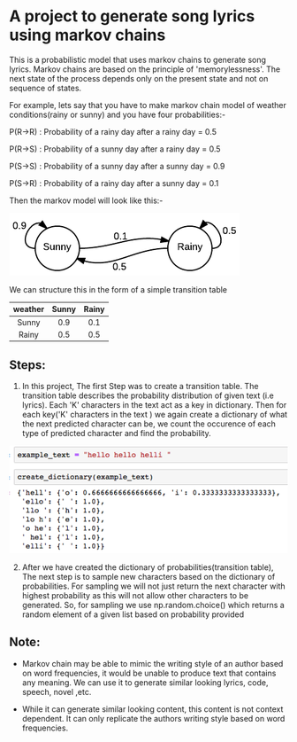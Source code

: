 # A project to generate song lyrics using markov chains
This is a probabilistic model that uses markov chains to generate song lyrics. Markov chains are based on the principle of 'memorylessness'. The next state
of the process depends only on the present state and not on sequence of states.

For example, lets say that you have to make markov chain model of weather conditions(rainy or sunny) and you have four probabilities:-

  P(R->R) : Probability of a rainy day after a rainy day = 0.5

  P(R->S) : Probability of a sunny day after a rainy day = 0.5

  P(S->S) : Probability of a sunny day after a sunny day = 0.9

  P(S->R) : Probability of a rainy day after a sunny day = 0.1
  
Then the markov model will look like this:-



![](images/img1.png)



We can structure this in the form of a simple transition table 

|   weather | Sunny   |  Rainy |
|:-------:| :--------:|:------:|
|Sunny    |     0.9   |     0.1|
|Rainy    |     0.5   |     0.5|

## Steps:
1) In this project, The first Step was to create a transition table. The transition table describes the probability distribution of given text (i.e lyrics).
Each 'K' characters in the text act as a key in dictionary. Then for each key('K' characters in the text ) we again create a dictionary of what the next
predicted character can be, we count the occurence of each type of predicted character and find the probability.

![](images/img2.png)


2) After we have created the dictionary of probabilities(transition table), The next step is to sample new characters based on the dictionary of probabilities. For sampling we will not just return the next character with highest probability as this will not allow other characters to be generated.
So, for sampling we use np.random.choice() which returns a random element of a given list based on probability provided

 
## Note:
- Markov chain may be able to mimic the writing style of an author based on word frequencies, it would be unable to produce text that contains any meaning. We can use it to generate similar looking lyrics, code, speech, novel ,etc.

- While it can generate similar looking content, this content is not context dependent. It can only replicate the  authors writing style based on word frequencies.

